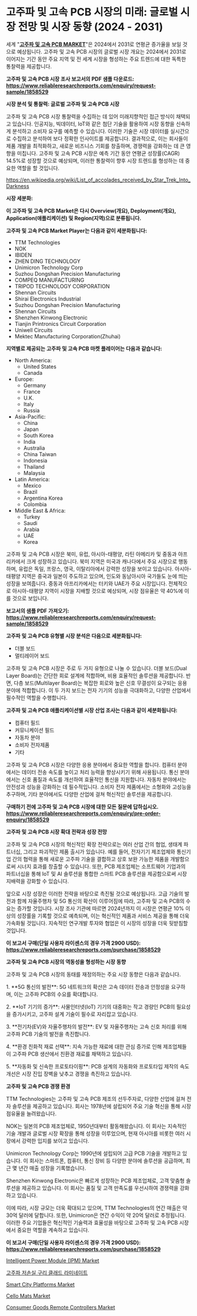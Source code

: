 <p><h1>고주파 및 고속 PCB 시장의 미래: 글로벌 시장 전망 및 시장 동향 (2024 - 2031)</h1></p><p>세계 "<strong><a href="https://www.reliableresearchreports.com/high-frequency-and-high-speed-pcb-r1858529">고주파 및 고속 PCB MARKET</a></strong>"은 2024에서 2031로 연평균 증가율을 보일 것으로 예상됩니다. 고주파 및 고속 PCB 시장의 글로벌 시장 개요는 2024에서 2031로 이어지는 기간 동안 주요 지역 및 전 세계 시장을 형성하는 주요 트렌드에 대한 독특한 통찰력을 제공합니다.</p>
<p><strong>고주파 및 고속 PCB 시장 조사 보고서의 PDF 샘플 다운로드: <a href="https://www.reliableresearchreports.com/enquiry/request-sample/1858529">https://www.reliableresearchreports.com/enquiry/request-sample/1858529</a></strong></p>
<p><strong>시장 분석 및 통찰력: 글로벌 고주파 및 고속 PCB 시장</strong></p>
<p><p>고주파 및 고속 PCB 시장 통찰력을 수집하는 데 있어 미래지향적인 접근 방식이 채택되고 있습니다. 인공지능, 빅데이터, IoT와 같은 첨단 기술을 활용하여 시장 동향을 신속하게 분석하고 소비자 요구를 예측할 수 있습니다. 이러한 기술은 시장 데이터를 실시간으로 수집하고 분석하여 보다 정확한 인사이트를 제공합니다. 결과적으로, 이는 회사들이 제품 개발을 최적화하고, 새로운 비즈니스 기회를 창출하며, 경쟁력을 강화하는 데 큰 영향을 미칩니다. 고주파 및 고속 PCB 시장은 예측 기간 동안 연평균 성장률(CAGR) 14.5%로 성장할 것으로 예상되며, 이러한 통찰력이 향후 시장 트렌드를 형성하는 데 중요한 역할을 할 것입니다.</p></p>
<p><a href="%7CAUTHORITHY_DOMAIN_URL%7C">https://en.wikipedia.org/wiki/List_of_accolades_received_by_Star_Trek_Into_Darkness</a></p>
<p><strong>시장 세분화:</strong></p>
<p><strong>이 고주파 및 고속 PCB Market은 다시 Overview(개요), Deployment(개요), Application(애플리케이션) 및 Region(지역)으로 분류됩니다.</strong></p>
<p><strong>고주파 및 고속 PCB Market Player는 다음과 같이 세분화됩니다:</strong></p>
<p><ul><li>TTM Technologies</li><li>NOK</li><li>IBIDEN</li><li>ZHEN DING TECHNOLOGY</li><li>Unimicron Technology Corp</li><li>Suzhou Dongshan Precision Manufacturing</li><li>COMPEQ MANUFACTURING</li><li>TRIPOD TECHNOLOGY CORPORATION</li><li>Shennan Circuits</li><li>Shirai Electronics Industrial</li><li>Suzhou Dongshan Precision Manufacturing</li><li>Shennan Circuits</li><li>Shenzhen Kinwong Electronic</li><li>Tianjin Printronics Circuit Corporation</li><li>Uniwell Circuits</li><li>Mektec Manufacturing Corporation(Zhuhai)</li></ul></p>
<p><strong>지역별로 제공되는 고주파 및 고속 PCB 마켓 플레이어는 다음과 같습니다:</strong></p>
<p><ul>
    <li>
        North America:
        <ul>
            <li>United States</li>
            <li>Canada</li>
        </ul>
    </li>
    <li>
        Europe:
        <ul>
            <li>Germany</li>
            <li>France</li>
            <li>U.K.</li>
            <li>Italy</li>
            <li>Russia</li>
        </ul>
    </li>
    <li>
        Asia-Pacific:
        <ul>
            <li>China</li>
            <li>Japan</li>
            <li>South Korea</li>
            <li>India</li>
            <li>Australia</li>
            <li>China Taiwan</li>
            <li>Indonesia</li>
            <li>Thailand</li>
            <li>Malaysia</li>
        </ul>
    </li>
    <li>
        Latin America:
        <ul>
            <li>Mexico</li>
            <li>Brazil</li>
            <li>Argentina Korea</li>
            <li>Colombia</li>
        </ul>
    </li>
    <li>
        Middle East & Africa:
        <ul>
            <li>Turkey</li>
            <li>Saudi</li>
            <li>Arabia</li>
            <li>UAE</li>
            <li>Korea</li>
        </ul>
    </li>
    </ul></p>
<p><p>고주파 및 고속 PCB 시장은 북미, 유럽, 아시아-태평양, 라틴 아메리카 및 중동과 아프리카에서 크게 성장하고 있습니다. 북미 지역은 미국과 캐나다에서 주요 시장으로 행동하며, 유럽은 독일, 프랑스, 영국, 이탈리아에서 강력한 성장을 보이고 있습니다. 아시아-태평양 지역은 중국과 일본이 주도하고 있으며, 인도와 동남아시아 국가들도 눈에 띄는 성장을 보여줍니다. 중동과 아프리카에서는 터키와 UAE가 주요 시장입니다. 전체적으로 아시아-태평양 지역이 시장을 지배할 것으로 예상되며, 시장 점유율은 약 40%에 이를 것으로 보입니다.</p></p>
<p><strong>보고서의 샘플 PDF 가져오기: <a href="https://www.reliableresearchreports.com/enquiry/request-sample/1858529">https://www.reliableresearchreports.com/enquiry/request-sample/1858529</a></strong></p>
<p><strong>고주파 및 고속 PCB 유형별 시장 분석은 다음으로 세분화됩니다:</strong></p>
<p><ul><li>더블 보드</li><li>멀티레이어 보드</li></ul></p>
<p><p>고주파 및 고속 PCB 시장은 주로 두 가지 유형으로 나눌 수 있습니다. 더블 보드(Dual Layer Board)는 간단한 회로 설계에 적합하며, 비용 효율적인 솔루션을 제공합니다. 반면, 다층 보드(Multilayer Board)는 복잡한 회로와 높은 신호 무결성이 요구되는 응용 분야에 적합합니다. 이 두 가지 보드는 전자 기기의 성능을 극대화하고, 다양한 산업에서 필수적인 역할을 수행합니다.</p></p>
<p><strong>고주파 및 고속 PCB 애플리케이션별 시장 산업 조사는 다음과 같이 세분화됩니다:</strong></p>
<p><ul><li>컴퓨터 필드</li><li>커뮤니케이션 필드</li><li>자동차 분야</li><li>소비자 전자제품</li><li>기타</li></ul></p>
<p><p>고주파 및 고속 PCB 시장은 다양한 응용 분야에서 중요한 역할을 합니다. 컴퓨터 분야에서는 데이터 전송 속도를 높이고 처리 능력을 향상시키기 위해 사용됩니다. 통신 분야에서는 신호 품질과 속도를 개선하여 효율적인 통신을 지원합니다. 자동차 분야에서는 안전성과 성능을 강화하는 데 필수적입니다. 소비자 전자 제품에서는 소형화와 고성능을 추구하며, 기타 분야에서도 다양한 산업에 걸쳐 혁신적인 솔루션을 제공합니다.</p></p>
<p><strong>구매하기 전에 고주파 및 고속 PCB 시장에 대한 모든 질문에 답하십시오. <a href="https://www.reliableresearchreports.com/enquiry/pre-order-enquiry/1858529">https://www.reliableresearchreports.com/enquiry/pre-order-enquiry/1858529</a></strong></p>
<p><strong>고주파 및 고속 PCB 시장 확대 전략과 성장 전망</strong></p>
<p><p>고주파 및 고속 PCB 시장의 혁신적인 확장 전략으로는 여러 산업 간의 협업, 생태계 파트너십, 그리고 파괴적인 제품 출시가 있습니다. 예를 들어, 전자기기 제조업체와 통신기업 간의 협력을 통해 새로운 고주파 기술을 결합하고 상호 보완 가능한 제품을 개발함으로써 시너지 효과를 창출할 수 있습니다. 또한, PCB 제조업체는 소프트웨어 기업과의 파트너십을 통해 IoT 및 AI 솔루션을 통합한 스마트 PCB 솔루션을 제공함으로써 시장 지배력을 강화할 수 있습니다.</p><p>앞으로 시장 성장은 이러한 전략을 바탕으로 촉진될 것으로 예상됩니다. 고급 기술의 발전과 함께 자율주행차 및 5G 통신의 확산이 이루어짐에 따라, 고주파 및 고속 PCB의 수요는 증가할 것입니다. 시장 조사 기관에 따르면 2024년까지 이 시장은 연평균 10% 이상의 성장률을 기록할 것으로 예측되며, 이는 혁신적인 제품과 서비스 제공을 통해 더욱 가속화될 것입니다. 지속적인 연구개발 투자와 협업은 이 시장의 성장을 더욱 뒷받침할 것입니다.</p></p>
<p><strong>이 보고서 구매(단일 사용자 라이센스의 경우 가격 2900 USD): <a href="https://www.reliableresearchreports.com/purchase/1858529">https://www.reliableresearchreports.com/purchase/1858529</a></strong></p>
<p><strong>고주파 및 고속 PCB 시장의 역동성을 형성하는 시장 동향</strong></p>
<p><p>고주파 및 고속 PCB 시장의 동태를 재정의하는 주요 시장 동향은 다음과 같습니다.</p><p>1. **5G 통신의 발전**: 5G 네트워크의 확산은 고속 데이터 전송과 안정성을 요구하며, 이는 고주파 PCB의 수요를 확대합니다.</p><p>2. **IoT 기기의 증가**: 사물인터넷(IoT) 기기의 대중화는 작고 경량인 PCB의 필요성을 증가시키고, 고주파 설계 기술이 필수로 자리잡고 있습니다.</p><p>3. **전기차(EV)와 자율주행차의 발전**: EV 및 자율주행차는 고속 신호 처리를 위해 고주파 PCB 기술의 발전을 촉진합니다.</p><p>4. **환경 친화적 재료 선택**: 지속 가능한 재료에 대한 관심 증가로 인해 제조업체들이 고주파 PCB 생산에서 친환경 재료를 채택하고 있습니다.</p><p>5. **자동화 및 신속한 프로토타이핑**: PCB 설계의 자동화와 프로토타입 제작의 속도 개선은 시장 진입 장벽을 낮추고 경쟁을 촉진하고 있습니다.</p></p>
<p><strong>고주파 및 고속 PCB 경쟁 환경</strong></p>
<p><p>TTM Technologies는 고주파 및 고속 PCB 제조의 선두주자로, 다양한 산업에 걸쳐 전자 솔루션을 제공하고 있습니다. 회사는 1978년에 설립되어 주요 기술 혁신을 통해 시장 점유율을 늘려왔습니다.</p><p>NOK는 일본의 PCB 제조업체로, 1950년대부터 활동해왔습니다. 이 회사는 지속적인 기술 개발과 글로벌 시장 확장을 통해 성장을 이루었으며, 현재 아시아를 비롯한 여러 시장에서 강력한 입지를 보이고 있습니다.</p><p>Unimicron Technology Corp는 1990년에 설립되어 고급 PCB 기술을 개발하고 있습니다. 이 회사는 스마트폰, 컴퓨터, 통신 장비 등 다양한 분야에 솔루션을 공급하며, 최근 몇 년간 매출 성장을 기록했습니다.</p><p>Shenzhen Kinwong Electronic은 빠르게 성장하는 PCB 제조업체로, 고객 맞춤형 솔루션을 제공하고 있습니다. 이 회사는 품질 및 고객 만족도를 우선시하여 경쟁력을 강화하고 있습니다.</p><p>이에 따라, 시장 규모는 더욱 확대되고 있으며, TTM Technologies의 연간 매출은 약 30억 달러에 달합니다. 또한, Unimicron은 연간 수익이 약 20억 달러로 추정됩니다. 이러한 주요 기업들은 혁신적인 기술력과 효율성을 바탕으로 고주파 및 고속 PCB 시장에서 중요한 역할을 계속하고 있습니다.</p></p>
<p><strong>이 보고서 구매(단일 사용자 라이센스의 경우 가격 2900 USD): <a href="https://www.reliableresearchreports.com/purchase/1858529">https://www.reliableresearchreports.com/purchase/1858529</a></strong></p>
<p><p><a href="https://issuu.com/reportprime-2/docs/intelligent-power-module-ipm-market_34f196aac9c932">Intelligent Power Module (IPM) Market</a></p><p><a href="https://github.com/sougarounis/Market-Research-Report-List-6/blob/main/4602962108316.md">고주파 저손실 구리 클래드 라미네이트</a></p><p><a href="https://www.linkedin.com/pulse/market-dynamics-future-trends-global-smart-city-platforms-5fd1c?trackingId=MKbkFP9US4CfnYJwZso92A%3D%3D">Smart City Platforms Market</a></p><p><a href="https://medium.com/@marcoshoppe2023/global-cello-mats-market-focus-on-product-type-with-adjustable-nylon-strap-without-adjustable-d7aca726c7e8">Cello Mats Market</a></p><p><a href="https://github.com/RichRobinson5/Market-Research-Report-List-6/blob/main/consumer-goods-remote-controllers-market.md">Consumer Goods Remote Controllers Market</a></p></p>